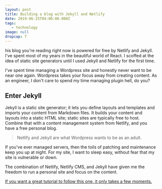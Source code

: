 ```yaml
---
layout: post
title: Building a blog with Jekyll and Netlify
date: 2019-06-25T04:00:00.000Z
tags:
   - technology
image: null
dropcap: T
---
```


his blog you're reading right now is powered for free by Netlify and Jekyll. I've spent most of my years in the beautiful world of React. I scoffed at the idea of static site generators until I used Jekyll and Netlify for the first time.

I've spent time managing a Wordpress site and honestly never want to be near one again. Wordpress takes your focus away from creating content. As an engineer, I don't care to spend my time managing plugin hell, do you?

## Enter Jekyll

Jekyll is a static site generator; it lets you define layouts and templates and imports your content from Markdown files. It builds your content and layouts into a static HTML site; static sites are typically free to host. Combine that with a content management system from Netlify, and you have a free personal blog.

> Netlify and Jekyll are what Wordpress wants to be as an adult.

If you've ever managed servers, then the toils of patching and maintenance keep you up at night. For my site, I want to sleep easy, without fear that my site is vulnerable or down.

The combination of Netlify, Netlify CMS, and Jekyll have given me the freedom to run a personal site and focus on the content.

[If you want a great tutorial to follow this one, it only takes a few moments.](https://github.com/netlify-templates/jekyll-netlify-cms)

